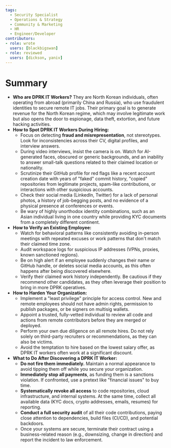 ```yaml
---
tags:
  - Security Specialist
  - Operations & Strategy
  - Community & Marketing
  - HR
  - Engineer/Developer
contributors:
- role: wrote
  users: [blackbigswan]
- role: reviewed
  users: [dickson, yaniv]
---
```


# Summary

*   **Who are DPRK IT Workers?** They are North Korean individuals, often operating from abroad (primarily China and Russia), who use fraudulent identities to secure remote IT jobs. Their primary goal is to generate revenue for the North Korean regime, which may involve legitimate work but also opens the door to espionage, data theft, extortion, and future hacking activities.
*   **How to Spot DPRK IT Workers During Hiring:**
    *   Focus on detecting **fraud and misrepresentation**, not stereotypes. Look for inconsistencies across their CV, digital profiles, and interview answers.
    *   During video interviews, insist the camera is on. Watch for AI-generated faces, obscured or generic backgrounds, and an inability to answer small-talk questions related to their claimed location or nationality.
    *   Scrutinize their GitHub profile for red flags like a recent account creation date with years of "faked" commit history, "copied" repositories from legitimate projects, spam-like contributions, or interactions with other suspicious accounts.
    *   Check their social media (LinkedIn, Twitter) for a lack of personal photos, a history of job-begging posts, and no evidence of a physical presence at conferences or events.
    *   Be wary of highly unorthodox identity combinations, such as an Asian individual living in one country while providing KYC documents from a completely different continent.
*   **How to Verify an Existing Employee:**
    *   Watch for behavioral patterns like consistently avoiding in-person meetings with repeated excuses or work patterns that don't match their claimed time zone.
    *   Audit workspace logs for suspicious IP addresses (VPNs, proxies, known sanctioned regions).
    *   Be on high alert if an employee suddenly changes their name or GitHub handle, or deletes social media accounts, as this often happens after being discovered elsewhere.
    *   Verify their claimed work history independently. Be cautious if they recommend other candidates, as they often leverage their position to bring in more DPRK operatives.
*   **How to Harden Your Organization:**
    *   Implement a "least privilege" principle for access control. New and remote employees should not have admin rights, permission to publish packages, or be signers on multisig wallets.
    *   Appoint a trusted, fully-vetted individual to review all code and actions from remote contributors before they are merged or deployed.
    *   Perform your own due diligence on all remote hires. Do not rely solely on third-party recruiters or recommendations, as they can also be victims.
    *   Avoid the temptation to hire based on the lowest salary offer, as DPRK IT workers often work at a significant discount.
*   **What to Do After Discovering a DPRK IT Worker:**
    *   **Do not fire them immediately.** Maintain a normal appearance to avoid tipping them off while you secure your organization.
    *   **Immediately stop all payments**, as funding them is a sanctions violation. If confronted, use a pretext like "financial issues" to buy time.
    *   **Systematically revoke all access** to code repositories, cloud infrastructure, and internal systems. At the same time, collect all available data (KYC docs, crypto addresses, emails, resumes) for reporting.
    *   **Conduct a full security audit** of all their code contributions, paying close attention to dependencies, build files (CI/CD), and potential backdoors.
    *   Once your systems are secure, terminate their contract using a business-related reason (e.g., downsizing, change in direction) and report the incident to law enforcement.